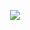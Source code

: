 <p align="center">
  <img src="https://capsule-render.vercel.app/api?text=Welcome%20to%20my%20profile&animation=fadeIn&type=waving&color=gradient&height=100"/>
</p>
